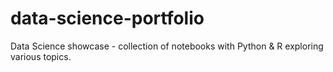 # data-science-portfolio
Data Science showcase - collection of notebooks with Python &amp; R exploring various topics.
